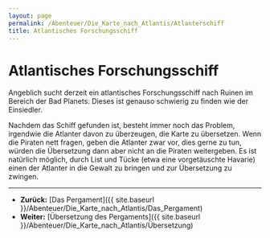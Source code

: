 ```yaml
---
layout: page
permalink: /Abenteuer/Die_Karte_nach_Atlantis/Atlanterschiff
title: Atlantisches Forschungsschiff
---
```


# Atlantisches Forschungsschiff

Angeblich sucht derzeit ein atlantisches Forschungsschiff nach Ruinen im Bereich der Bad Planets. Dieses ist genauso schwierig zu finden wie der Einsiedler.

Nachdem das Schiff gefunden ist, besteht immer noch das Problem, irgendwie die Atlanter davon zu überzeugen, die Karte zu übersetzen. Wenn die Piraten nett fragen, geben die Atlanter zwar vor, dies gerne zu tun, würden die Übersetzung dann aber nicht an die Piraten weitergeben. Es ist natürlich möglich, durch List und Tücke (etwa eine vorgetäuschte Havarie) einen der Atlanter in die Gewalt zu bringen und zur Übersetzung zu zwingen.

***

- **Zurück:** [Das Pergament]({{ site.baseurl }}/Abenteuer/Die_Karte_nach_Atlantis/Das_Pergament)
- **Weiter:** [Übersetzung des Pergaments]({{ site.baseurl }}/Abenteuer/Die_Karte_nach_Atlantis/Übersetzung)

